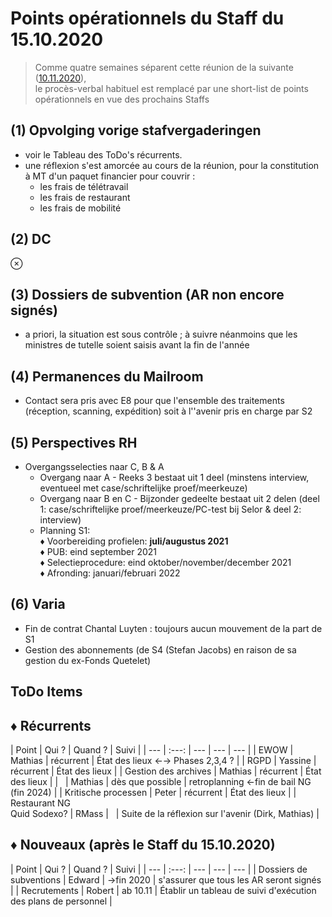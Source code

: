 <link rel="stylesheet" href="https://newdevprojects.github.io/S2/S2.css">
<link rel="stylesheet" href="S2.css">

# Points opérationnels du Staff du 15.10.2020

> Comme quatre semaines séparent cette réunion de la suivante ([10.11.2020](https://newdevprojects.github.io/S2/Staff_20201110/20201110_Staff_Agenda.html)),<br>le procès-verbal habituel est remplacé par une short-list de points opérationnels en vue des prochains Staffs

## (1) Opvolging vorige stafvergaderingen

* voir le Tableau des ToDo's récurrents.
* une réflexion s'est amorcée au cours de la réunion, pour la constitution à MT d'un paquet financier pour couvrir :
    * les frais de télétravail
    * les frais de restaurant
    * les frais de mobilité

## (2) DC

&otimes;

## (3) Dossiers de subvention (AR non encore signés)

* a priori, la situation est sous contrôle ; à suivre néanmoins que les ministres de tutelle soient saisis avant la fin de l'année

## (4) Permanences du Mailroom

* Contact sera pris avec E8 pour que l'ensemble des traitements (réception, scanning, expédition) soit à l''avenir pris en charge par S2

## (5) Perspectives RH

* Overgangsselecties naar C, B & A
    * Overgang naar A - Reeks 3 bestaat uit 1 deel (minstens interview, eventueel met
case/schriftelijke proef/meerkeuze)
    * Overgang naar B en C - Bijzonder gedeelte bestaat uit 2 delen (deel 1:
case/schriftelijke proef/meerkeuze/PC-test bij Selor & deel 2: interview)
    * Planning S1:<br>&#9830; Voorbereiding profielen: <b>juli/augustus 2021</b><br>&#9830; PUB: eind september 2021<br>&#9830; Selectieprocedure: eind oktober/november/december 2021<br>&#9830; Afronding: januari/februari 2022

## (6) Varia

* Fin de contrat Chantal Luyten : toujours aucun mouvement de la part de S1
* Gestion des abonnements (de S4 (Stefan Jacobs) en raison de sa gestion du ex-Fonds Quetelet)


## ToDo Items

## &#9830; Récurrents

| Point | Qui ? | Quand ? | Suivi |
| --- | :---: | --- | --- | --- |
| EWOW | Mathias | récurrent | &Eacute;tat des lieux &#8592;&#8594; Phases 2,3,4 ? |
| RGPD | Yassine | récurrent | &Eacute;tat des lieux |
| Gestion des archives | Mathias | récurrent | &Eacute;tat des lieux |
| &nbsp; | Mathias | dès que possible | retroplanning &#8592;fin de bail NG (fin 2024) |
| Kritische processen | Peter | récurrent | &Eacute;tat des lieux |
| Restaurant NG<br>Quid Sodexo? | RMass | &nbsp; | Suite de la réflexion sur l'avenir (Dirk, Mathias) |

## &#9830; Nouveaux (après le Staff du 15.10.2020)

| Point | Qui ? | Quand ? | Suivi |
| --- | :---: | --- | --- | --- |
| Dossiers de subventions | Edward | &#8594;fin 2020 | s'assurer que tous les AR seront signés |
| Recrutements | Robert | ab 10.11 | &Eacute;tablir un tableau de suivi d'exécution des plans de personnel |
